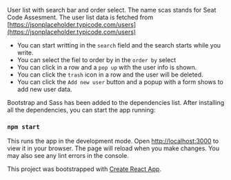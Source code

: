 User list with search bar and order select.
The name scas stands for Seat Code Assesment.
The user list data is fetched from [https://jsonplaceholder.typicode.com/users](https://jsonplaceholder.typicode.com/users)

- You can start writting in the `search` field and the search starts while you write.
- You can select the fiel to order by in the `order by` select
- You can click in a row and a `pop up` with the user info is shown.
- You can click the `trash` icon in a row and the user will be deleted.
- You can click the `Add new user` button and a popup with a form shows to add new user data.

Bootstrap and Sass has been added to the dependencies list.
After installing all the dependencies, you can start the app running:

### `npm start`

This runs the app in the development mode.
Open [http://localhost:3000](http://localhost:3000) to view it in your browser.
The page will reload when you make changes.
You may also see any lint errors in the console.

This project was bootstrapped with [Create React App](https://github.com/facebook/create-react-app).

